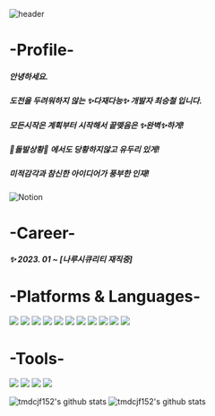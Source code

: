 ![header](https://capsule-render.vercel.app/api?type=rect&color=auto&height=200&section=header&text=Choi%20Seung%20Chul&fontSize=90&fontColor=FFFFFF)

# -Profile-
##### 안녕하세요.
##### 도전을 두려워하지 않는 ✨다재다능✨ 개발자 최승철 입니다.
##### 모든시작은 계획부터 시작해서 끝맺음은 ✨완벽✨하게!
##### 🚨돌발상황🚨 에서도 당황하지않고 유두리 있게!
##### 미적감각과 참신한 아이디어가 풍부한 인재!


<img alt="Notion" src ="https://img.shields.io/badge/Notion-black.svg?&style=for-the-badge&logo=Notion&logoColor=#00000"/>


# -Career-
##### ✨ 2023. 01 ~ [나루시큐리티 재직중]


# -Platforms & Languages-
<img src="https://img.shields.io/badge/html5-E34F26?style=for-the-badge&logo=html5&logoColor=white">
<img src="https://img.shields.io/badge/css-1572B6?style=for-the-badge&logo=css3&logoColor=white">
<img src="https://img.shields.io/badge/javascript-F7DF1E?style=for-the-badge&logo=javascript&logoColor=white">
<img src="https://img.shields.io/badge/jquery-0769AD?style=for-the-badge&logo=jquery&logoColor=white">
<img src="https://img.shields.io/badge/react-61DAFB?style=for-the-badge&logo=react&logoColor=white">
<img src="https://img.shields.io/badge/Sass-CC6699style=for-the-badge&logo=Sass&logoColor=white">
<img src="https://img.shields.io/badge/styled-components-DB7093style=for-the-badge&logo=styled-components&logoColor=white">

<img src="https://img.shields.io/badge/node.js-339933?style=for-the-badge&logo=Node.js&logoColor=white">
<img src="https://img.shields.io/badge/express-000000?style=for-the-badge&logo=express&logoColor=white">
<img src="https://img.shields.io/badge/mongoDB-47A248?style=for-the-badge&logo=MongoDB&logoColor=white">
<img src="https://img.shields.io/badge/mysql-4479A1?style=for-the-badge&logo=mysql&logoColor=white">


# -Tools-
<img src="https://img.shields.io/badge/github-181717?style=for-the-badge&logo=github&logoColor=white">
<img src="https://img.shields.io/badge/git-F05032?style=for-the-badge&logo=git&logoColor=white">
<img src="https://img.shields.io/badge/gitLab-FC6D26?style=for-the-badge&logo=gitLab&logoColor=white">
<img src="https://img.shields.io/badge/Sourcetree-0052CC?style=for-the-badge&logo=Sourcetree&logoColor=white">

![tmdcjf152's github stats](https://github-readme-stats.vercel.app/api?username=tmdcjf152&show_icons=true)
![tmdcjf152's github stats](https://github-readme-stats.vercel.app/api/top-langs/?username=tmdcjf152&show_icons=true&hide_border=true&title_color=004386&icon_color=004386&layout=compact)

